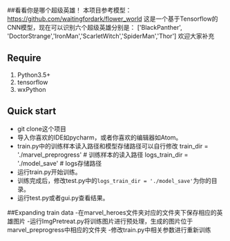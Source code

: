 ﻿##看看你是哪个超级英雄！
本项目参考模型：https://github.com/waitingfordark/flower_world
这是一个基于Tensorflow的CNN模型，现在可以识别六个超级英雄分别是：
['BlackPanther', 'DoctorStrange','IronMan','ScarletWitch','SpiderMan','Thor']
欢迎大家补充

## Require
1. Python3.5+
2. tensorflow
3. wxPython

## Quick start
- git clone这个项目
- 导入你喜欢的IDE如pycharm，或者你喜欢的编辑器如Atom。
- train.py中的训练样本读入路径和模型存储路径可以自行修改
    train_dir = './marvel_preprogress'  # 训练样本的读入路径
    logs_train_dir = './model_save'  # logs存储路径
- 运行train.py开始训练。
- 训练完成后，修改test.py中的`logs_train_dir = './model_save'`为你的目录。
- 运行test.py或者gui.py查看结果。

##Expanding train data
-在marvel_heroes文件夹对应的文件夹下保存相应的英雄图片
-运行ImgPretreat.py将训练图片进行预处理，生成的图片位于marvel_preprogress中相应的文件夹
-修改train.py中相关参数进行重新训练
